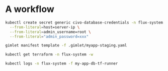 # A workflow

```bash
kubectl create secret generic civo-database-credentials -n flux-system \
  --from-literal=host=server-ip \
  --from-literal=admin_username=root \
  --from-literal="admin_password=xxx"
```

```bash
gimlet manifest template -f .gimlet/myapp-staging.yaml
```

```bash
kubectl get terraform -n flux-system -w
```

```bash
kubectl logs -n flux-system -f my-app-db-tf-runner
```
